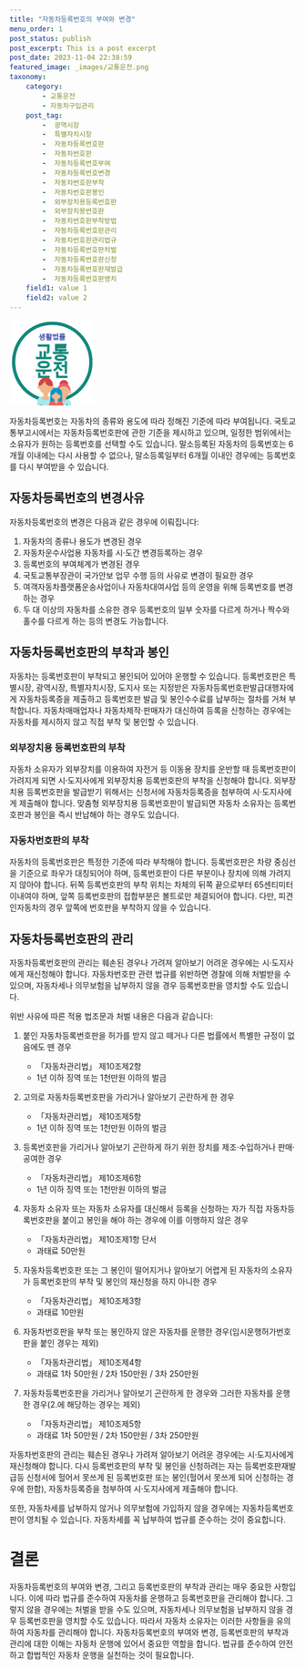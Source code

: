 ```yaml
---
title: "자동차등록번호의 부여와 변경"
menu_order: 1
post_status: publish
post_excerpt: This is a post excerpt
post_date: 2023-11-04 22:38:59
featured_image: _images/교통운전.png
taxonomy:
    category:
        - 교통운전
        - 자동차구입관리
    post_tag:
        -  광역시장
        -  특별자치시장
        -  자동차등록번호판
        -  자동차번호판
        -  자동차등록번호부여
        -  자동차등록번호변경
        -  자동차번호판부착
        -  자동차번호판봉인
        -  외부장치용등록번호판
        -  외부장치용번호판
        -  자동차번호판부착방법
        -  자동차등록번호판관리
        -  자동차번호판관리법규
        -  자동차등록번호판처벌
        -  자동차등록번호판신청
        -  자동차등록번호판재발급
        -  자동차등록번호판영치
    field1: value 1
    field2: value 2
---
```


![교통운전](/_images/교통운전.png)

자동차등록번호는 자동차의 종류와 용도에 따라 정해진 기준에 따라 부여됩니다. 국토교통부고시에서는 자동차등록번호판에 관한 기준을 제시하고 있으며, 일정한 범위에서는 소유자가 원하는 등록번호를 선택할 수도 있습니다. 말소등록된 자동차의 등록번호는 6개월 이내에는 다시 사용할 수 없으나, 말소등록일부터 6개월 이내인 경우에는 등록번호를 다시 부여받을 수 있습니다.

## 자동차등록번호의 변경사유

자동차등록번호의 변경은 다음과 같은 경우에 이뤄집니다:

1. 자동차의 종류나 용도가 변경된 경우
2. 자동차운수사업용 자동차를 시·도간 변경등록하는 경우
3. 등록번호의 부여체계가 변경된 경우
4. 국토교통부장관이 국가안보 업무 수행 등의 사유로 변경이 필요한 경우
5. 여객자동차플랫폼운송사업이나 자동차대여사업 등의 운영을 위해 등록번호를 변경하는 경우
6. 두 대 이상의 자동차를 소유한 경우 등록번호의 일부 숫자를 다르게 하거나 짝수와 홀수를 다르게 하는 등의 변경도 가능합니다.

## 자동차등록번호판의 부착과 봉인

자동차는 등록번호판이 부착되고 봉인되어 있어야 운행할 수 있습니다. 등록번호판은 특별시장, 광역시장, 특별자치시장, 도지사 또는 지정받은 자동차등록번호판발급대행자에게 자동차등록증을 제출하고 등록번호판 발급 및 봉인수수료를 납부하는 절차를 거쳐 부착합니다. 자동차매매업자나 자동차제작·판매자가 대신하여 등록을 신청하는 경우에는 자동차를 제시하지 않고 직접 부착 및 봉인할 수 있습니다.

### 외부장치용 등록번호판의 부착

자동차 소유자가 외부장치를 이용하여 자전거 등 이동용 장치를 운반할 때 등록번호판이 가려지게 되면 시·도지사에게 외부장치용 등록번호판의 부착을 신청해야 합니다. 외부장치용 등록번호판을 발급받기 위해서는 신청서에 자동차등록증을 첨부하여 시·도지사에게 제출해야 합니다. 맞춤형 외부장치용 등록번호판이 발급되면 자동차 소유자는 등록번호판과 봉인을 즉시 반납해야 하는 경우도 있습니다.

### 자동차번호판의 부착

자동차의 등록번호판은 특정한 기준에 따라 부착해야 합니다. 등록번호판은 차량 중심선을 기준으로 좌우가 대칭되어야 하며, 등록번호판이 다른 부분이나 장치에 의해 가려지지 않아야 합니다. 뒤쪽 등록번호판의 부착 위치는 차체의 뒤쪽 끝으로부터 65센티미터 이내여야 하며, 앞쪽 등록번호판의 접합부분은 볼트로만 체결되어야 합니다. 다만, 피견인자동차의 경우 앞쪽에 번호판을 부착하지 않을 수 있습니다.

## 자동차등록번호판의 관리

자동차등록번호판의 관리는 훼손된 경우나 가려져 알아보기 어려운 경우에는 시·도지사에게 재신청해야 합니다. 자동차번호판 관련 법규를 위반하면 경찰에 의해 처벌받을 수 있으며, 자동차세나 의무보험을 납부하지 않을 경우 등록번호판을 영치할 수도 있습니다.

위반 사유에 따른 적용 법조문과 처벌 내용은 다음과 같습니다:

1. 붙인 자동차등록번호판을 허가를 받지 않고 떼거나 다른 법률에서 특별한 규정이 없음에도 뗀 경우
   - 「자동차관리법」 제10조제2항
   - 1년 이하 징역 또는 1천만원 이하의 벌금

2. 고의로 자동차등록번호판을 가리거나 알아보기 곤란하게 한 경우
   - 「자동차관리법」 제10조제5항
   - 1년 이하 징역 또는 1천만원 이하의 벌금

3. 등록번호판을 가리거나 알아보기 곤란하게 하기 위한 장치를 제조·수입하거나 판매·공여한 경우
   - 「자동차관리법」 제10조제6항
   - 1년 이하 징역 또는 1천만원 이하의 벌금

4. 자동차 소유자 또는 자동차 소유자를 대신해서 등록을 신청하는 자가 직접 자동차등록번호판을 붙이고 봉인을 해야 하는 경우에 이를 이행하지 않은 경우
   - 「자동차관리법」 제10조제1항 단서
   - 과태료 50만원

5. 자동차등록번호판 또는 그 봉인이 떨어지거나 알아보기 어렵게 된 자동차의 소유자가 등록번호판의 부착 및 봉인의 재신청을 하지 아니한 경우
   - 「자동차관리법」 제10조제3항
   - 과태료 10만원

6. 자동차번호판을 부착 또는 봉인하지 않은 자동차를 운행한 경우(임시운행허가번호판을 붙인 경우는 제외)
   - 「자동차관리법」 제10조제4항
   - 과태료 1차 50만원 / 2차 150만원 / 3차 250만원

7. 자동차등록번호판을 가리거나 알아보기 곤란하게 한 경우와 그러한 자동차를 운행한 경우(2.에 해당하는 경우는 제외)
   - 「자동차관리법」 제10조제5항
   - 과태료 1차 50만원 / 2차 150만원 / 3차 250만원

자동차번호판의 관리는 훼손된 경우나 가려져 알아보기 어려운 경우에는 시·도지사에게 재신청해야 합니다. 다시 등록번호판의 부착 및 봉인을 신청하려는 자는 등록번호판재발급등 신청서에 헐어서 못쓰게 된 등록번호판 또는 봉인(헐어서 못쓰게 되어 신청하는 경우에 한함), 자동차등록증을 첨부하여 시·도지사에게 제출해야 합니다.

또한, 자동차세를 납부하지 않거나 의무보험에 가입하지 않을 경우에는 자동차등록번호판이 영치될 수 있습니다. 자동차세를 꼭 납부하여 법규를 준수하는 것이 중요합니다.

# 결론

자동차등록번호의 부여와 변경, 그리고 등록번호판의 부착과 관리는 매우 중요한 사항입니다. 이에 따라 법규를 준수하여 자동차를 운행하고 등록번호판을 관리해야 합니다. 그렇지 않을 경우에는 처벌을 받을 수도 있으며, 자동차세나 의무보험을 납부하지 않을 경우 등록번호판을 영치할 수도 있습니다. 따라서 자동차 소유자는 이러한 사항들을 유의하여 자동차를 관리해야 합니다. 자동차등록번호의 부여와 변경, 등록번호판의 부착과 관리에 대한 이해는 자동차 운행에 있어서 중요한 역할을 합니다. 법규를 준수하여 안전하고 합법적인 자동차 운행을 실천하는 것이 필요합니다.

